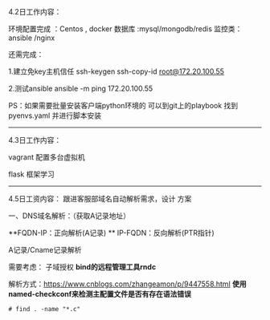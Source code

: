 4.2日工作内容：

环境配置完成 ：Centos , docker
数据库 :mysql/mongodb/redis
监控类：ansible /nginx

还需完成：

1.建立免key主机信任
ssh-keygen 
ssh-copy-id root@172.20.100.55  

2.测试ansible
ansible -m ping 172.20.100.55


PS：如果需要批量安装客户端python环境的 可以到git上的playbook 找到 pyenvs.yaml 并进行脚本安装

------

4.3日工作内容：

vagrant 配置多台虚拟机

flask 框架学习



------

4.5日工资内容：
跟进客服部域名自动解析需求，设计 方案

一、DNS域名解析：（获取A记录地址）

**FQDN-IP：正向解析(A记录) **
IP-FQDN：反向解析(PTR指针)

A记录/Cname记录解析

需要考虑：
子域授权
**bind的远程管理工具rndc**

解析方式：<https://www.cnblogs.com/zhangeamon/p/9447558.html>
**使用named-checkconf来检测主配置文件是否有存在语法错误**

```
# find . -name "*.c"
```